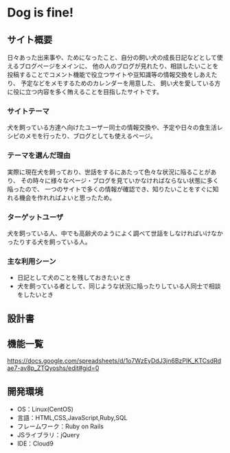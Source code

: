 # Dog is fine!

## サイト概要
日々あった出来事や、ためになったこと、自分の飼い犬の成長日記などとして使えるブログぺージをメインに、
他の人のブログが見れたり、相談したいことを投稿することでコメント機能で役立つサイトや豆知識等の情報交換をしあえたり、
予定などをメモするためのカレンダーを用意した、
飼い犬を愛している方に役に立つ内容を多く賄えることを目指したサイトです。

### サイトテーマ
犬を飼っている方達へ向けたユーザー同士の情報交換や、予定や日々の食生活レシピのメモを行ったり、ブログとしても使えるページ。

### テーマを選んだ理由
実際に現在犬を飼っており、世話をするにあたって色々な状況に陥ることがあり、
その時々に様々なページ・ブログを見ていかなければならない状態に多く陥ったので、
一つのサイトで多くの情報が確認でき、知りたいことをすぐに知れる機会を作れればよいと思ったため。

### ターゲットユーザ
犬を飼っている人、中でも高齢犬のようによく調べて世話をしなければいけなかったりする犬を飼っている人。

### 主な利用シーン
- 日記として犬のことを残しておきたいとき
- 犬を飼っている者として、同じような状況に陥ったりしている人同士で相談をしたいとき

## 設計書

## 機能一覧
https://docs.google.com/spreadsheets/d/1o7WzEyDdJ3jn6BzPIK_KTCsdRdae7-av8p_ZTQyoshs/edit#gid=0

## 開発環境
- OS：Linux(CentOS)
- 言語：HTML,CSS,JavaScript,Ruby,SQL
- フレームワーク：Ruby on Rails
- JSライブラリ：jQuery
- IDE：Cloud9
